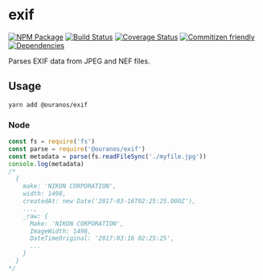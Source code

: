 # exif
[![NPM Package](https://img.shields.io/badge/npm-@ouranos/exif-brightgreen.svg)](https://www.npmjs.com/package/@ouranos/exif)
[![Build Status](https://travis-ci.org/eris-ai/js-exif.svg?branch=master)](https://travis-ci.org/eris-ai/js-exif)
[![Coverage Status](https://coveralls.io/repos/github/eris-ai/js-exif/badge.svg?branch=master)](https://coveralls.io/github/eris-ai/js-exif?branch=master)
[![Commitizen friendly](https://img.shields.io/badge/commitizen-friendly-brightgreen.svg)](http://commitizen.github.io/cz-cli/)
[![Dependencies](https://david-dm.org/eris-ai/js-exif.svg)](https://david-dm.org/eris-ai/js-exif)

Parses EXIF data from JPEG and NEF files.

## Usage

`yarn add @ouranos/exif`

### Node

```js
const fs = require('fs')
const parse = require('@ouranos/exif')
const metadata = parse(fs.readFileSync('./myfile.jpg'))
console.log(metadata)
/*
  {
    make: 'NIKON CORPORATION',
    width: 1498,
    createdAt: new Date('2017-03-16T02:25:25.000Z'),
    ...,
    _raw: {
      Make: 'NIKON CORPORATION',
      ImageWidth: 1498,
      DateTimeOriginal: '2017:03:16 02:25:25',
      ...
    }
  }
*/
```
